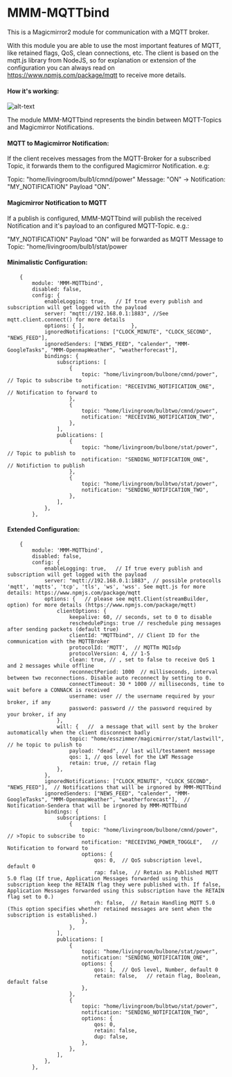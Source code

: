 # MMM-MQTTbind

This is a Magicmirror2 module for communication with a MQTT broker. 

With this module you are able to use the most important features of MQTT, like retained flags, QoS, clean connections, etc.
The client is based on the mqtt.js library from NodeJS, so for explanation or extension of the configuration you can always read on https://www.npmjs.com/package/mqtt to receive more details.

#### How it's working:

![alt-text](https://github.com/janm84/MMM-MQTTbind/blob/master/gitthub/MQTTbind.png)

The module MMM-MQTTbind represents the bindin between MQTT-Topics and Magicmirror Notifications. 

#### MQTT to Magicmirror Notification:
If the client receives messages from the MQTT-Broker for a subscribed Topic, it forwards them to the configured Magicmirror Notification. e.g:

Topic: "home/livingroom/bulb1/cmnd/power" Message: "ON" -> Notification: "MY_NOTIFICATION" Payload "ON".

#### Magicmirror Notification to MQTT
If a publish is configured, MMM-MQTTbind will publish the received Notification and it's payload to an configured MQTT-Topic. e.g.:

"MY_NOTIFICATION" Payload "ON" will be forwarded as MQTT Message to Topic: "home/livingroom/bulb1/stat/power

#### Minimalistic Configuration:

		{
			module: 'MMM-MQTTbind',
			disabled: false,
			config: {
				enableLogging: true,   // If true every publish and subscription will get logged with the payload
				server: "mqtt://192.168.0.1:1883", //See mqtt.client.connect() for more details
				options: { ],				},
				ignoredNotifications: ["CLOCK_MINUTE", "CLOCK_SECOND", "NEWS_FEED"],
				ignoredSenders: ["NEWS_FEED", "calender", "MMM-GoogleTasks", "MMM-OpenmapWeather", "weatherforecast"],
				bindings: {
					subscriptions: [
						{						
							topic: "home/livingroom/bulbone/cmnd/power",  // Topic to subscribe to
							notification: "RECEIVING_NOTIFICATION_ONE",   // Notification to forward to
						},
						{						
							topic: "home/livingroom/bulbtwo/cmnd/power",  
							notification: "RECEIVING_NOTIFICATION_TWO",
						},
					],
					publications: [
						{
							topic: "home/livingroom/bulbone/stat/power",  // Topic to publish to
							notification: "SENDING_NOTIFICATION_ONE",     // Notifiction to publish
						},
						{
							topic: "home/livingroom/bulbtwo/stat/power",
							notification: "SENDING_NOTIFICATION_TWO",
						},
					],					
				},
			},


#### Extended Configuration:


		{
			module: 'MMM-MQTTbind',
			disabled: false,
			config: {
				enableLogging: true,   // If true every publish and subscription will get logged with the payload
				server: "mqtt://192.168.0.1:1883", // possible protocolls  'mqtt', 'mqtts', 'tcp', 'tls', 'ws', 'wss'. See mqtt.js for more details: https://www.npmjs.com/package/mqtt
				options: {   // please see mqtt.Client(streamBuilder, option) for more details (https://www.npmjs.com/package/mqtt)
					clientOptions: {
						keepalive: 60, // seconds, set to 0 to disable
						reschedulePings: true // reschedule ping messages after sending packets (default true)
						clientId: "MQTTbind", // Client ID for the communication with the MQTTBroker
						protocolId: 'MQTT',  // MQTTm MQIsdp
						protocolVersion: 4, // 1-5
						clean: true, // , set to false to receive QoS 1 and 2 messages while offline
						reconnectPeriod: 1000  // milliseconds, interval between two reconnections. Disable auto reconnect by setting to 0.
						connectTimeout: 30 * 1000 // milliseconds, time to wait before a CONNACK is received
						username: user // the username required by your broker, if any
						password: password // the password required by your broker, if any
					},
					will: {   //  a message that will sent by the broker automatically when the client disconnect badly
						topic: "home/esszimmer/magicmirror/stat/lastwill", // he topic to pulish to
						payload: "dead", // last will/testament message
						qos: 1, // qos level for the LWT Message
						retain: true, // retain flag
					},
				},
				ignoredNotifications: ["CLOCK_MINUTE", "CLOCK_SECOND", "NEWS_FEED"],  // Notifications that will be irgnored by MMM-MQTTbind
				ignoredSenders: ["NEWS_FEED", "calender", "MMM-GoogleTasks", "MMM-OpenmapWeather", "weatherforecast"],  // Notification-Sendera that will be irgnored by MMM-MQTTbind
				bindings: {
					subscriptions: [
						{						
							topic: "home/livingroom/bulbone/cmnd/power",  // >Topic to subscribe to
							notification: "RECEIVING_POWER_TOGGLE",   // Notification to forward to
							options: {
								qos: 0,  // QoS subscription level, default 0
								rap: false,  // Retain as Published MQTT 5.0 flag (If true, Application Messages forwarded using this subscription keep the RETAIN flag they were published with. If false, Application Messages forwarded using this subscription have the RETAIN flag set to 0.)
								rh: false,  // Retain Handling MQTT 5.0 (This option specifies whether retained messages are sent when the subscription is established.)
							},		
						},
					],
					publications: [
						{
							topic: "home/livingroom/bulbone/stat/power",
							notification: "SENDING_NOTIFICATION_ONE",
							options: {
								qos: 1,  // QoS level, Number, default 0
								retain: false,   // retain flag, Boolean, default false
							},		
						},
						{
							topic: "home/livingroom/bulbtwo/stat/power",
							notification: "SENDING_NOTIFICATION_TWO",
							options: {
								qos: 0,
								retain: false,
								dup: false,
							},		
						},
					],					
				},
			},

